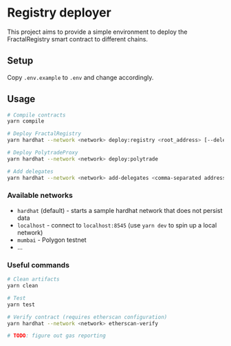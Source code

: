 # Registry deployer

This project aims to provide a simple environment to deploy the FractalRegistry smart contract to different chains.

## Setup

Copy `.env.example` to `.env` and change accordingly.

## Usage

```bash
# Compile contracts
yarn compile

# Deploy FractalRegistry
yarn hardhat --network <network> deploy:registry <root_address> [--delegates <comma-separated address list>]

# Deploy PolytradeProxy
yarn hardhat --network <network> deploy:polytrade

# Add delegates
yarn hardhat --network <network> add-delegates <comma-separated address list>
```

### Available networks

* `hardhat` (default) - starts a sample hardhat network that does not persist data
* `localhost` - connect to `localhost:8545` (use `yarn dev` to spin up a local network)
* `mumbai` - Polygon testnet
* ...

### Useful commands

```bash
# Clean artifacts
yarn clean

# Test
yarn test

# Verify contract (requires etherscan configuration)
yarn hardhat --network <network> etherscan-verify

# TODO: figure out gas reporting
```
